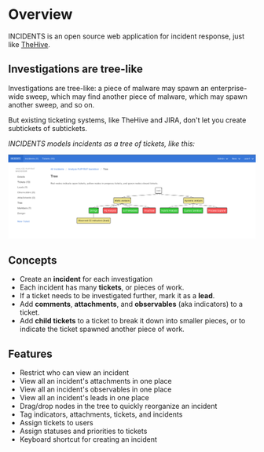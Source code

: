 # Overview

INCIDENTS is an open source web application for incident response, just like [TheHive](https://thehive-project.org).

## Investigations are tree-like

Investigations are tree-like: a piece of malware may spawn an enterprise-wide sweep, which may find another piece of malware, which may spawn
another sweep, and so on.

But existing ticketing systems, like TheHive and JIRA, don't let you create
subtickets of subtickets.

_INCIDENTS models incidents as a tree of tickets, like this:_

![Tree](img/tree.png)

## Concepts

- Create an **incident** for each investigation
- Each incident has many **tickets**, or pieces of work.
- If a ticket needs to be investigated further, mark it as a **lead**.
- Add **comments**, **attachments**, and **observables** (aka indicators) to a ticket.
- Add **child tickets** to a ticket to break it down into smaller pieces, or to indicate the ticket spawned another piece of work.

## Features
- Restrict who can view an incident
- View all an incident's attachments in one place
- View all an incident's observables in one place
- View all an incident's leads in one place
- Drag/drop nodes in the tree to quickly reorganize an incident
- Tag indicators, attachments, tickets, and incidents
- Assign tickets to users
- Assign statuses and priorities to tickets
- Keyboard shortcut for creating an incident
